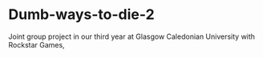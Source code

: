 # Dumb-ways-to-die-2
Joint group project in our third year at Glasgow Caledonian University with Rockstar Games, 
